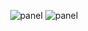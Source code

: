 <p align="center">
  <img src="resources/panel_template.png" alt="panel" style="max-height: 200px;">
  <img src="resources/api_output.png" alt="panel" style="max-height: 200px;">
</p>
